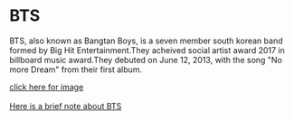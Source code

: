 <!DOCTYPE html>
<html>
 <body style="background-colour:purple;">
    <h1><b> BTS</b></h1>
    <p>BTS, also known as Bangtan Boys, is a seven member south korean band formed by Big Hit Entertainment.They acheived social artist award 2017 in billboard music award.They debuted on June 12, 2013, with the song "No more Dream" from their first album.</p> <a href="https://www.google.com/imgres?imgurl=https%3A%2F%2Fpmchollywoodlife.files.wordpress.com%2F2019%2F02%2Fbts-grammy-red-carpet-ftr.jpg%3Fw%3D620&imgrefurl=https%3A%2F%2Fhollywoodlife.com%2F2019%2F02%2F10%2Fbts-outfits-grammys-2019-grammy-awards-red-carpet-photos%2F&tbnid=pKryKgwjh6zcDM&vet=12ahUKEwj60N6GqNzrAhXDEnIKHV2sBZgQMygGegUIARC3AQ..i&docid=gCpHxupvqRCFkM&w=620&h=352&q=bts%20images%20in%20grammy%20awards&hl=en&ved=2ahUKEwj60N6GqNzrAhXDEnIKHV2sBZgQMygGegUIARC3AQ">click here for image</a>
 <br></br>
  <a href="https://en.wikipedia.org/wiki/BTS">Here is a brief note about BTS</a>
      </p>
      </body>
      </html>
      
